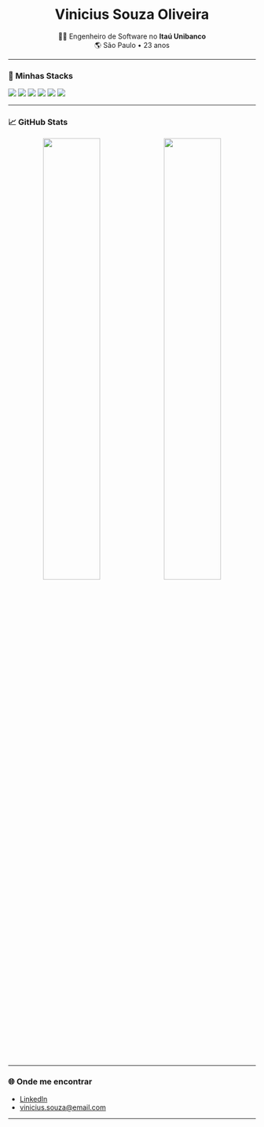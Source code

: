 <h1 align="center">Vinicius Souza Oliveira</h1>

<p align="center">
  👨‍💻 Engenheiro de Software no <strong>Itaú Unibanco</strong><br>
  🌎 São Paulo • 23 anos
</p>

---

### 🧰 Minhas Stacks

<p align="left">
  <img src="https://img.shields.io/badge/-Angular-bc002d?logo=angular&logoColor=fff&style=for-the-badge" />
  <img src="https://img.shields.io/badge/-Java-ec8d0f?logo=java&logoColor=fff&style=for-the-badge" />
  <img src="https://img.shields.io/badge/-Python-ffcd3e?logo=python&logoColor=fff&style=for-the-badge" />
  <img src="https://img.shields.io/badge/-AWS-2b3544?logo=amazonaws&logoColor=fff&style=for-the-badge" />
  <img src="https://img.shields.io/badge/-Terraform-6448e9?logo=terraform&logoColor=fff&style=for-the-badge" />
  <img src="https://img.shields.io/badge/-SQL-08658d?logo=postgresql&logoColor=fff&style=for-the-badge" />
</p>

---

### 📈 GitHub Stats

<p align="center">
  <img width="48%" src="https://github-readme-stats.vercel.app/api?username=vinisouzaoliveira&show_icons=true&theme=github_dark&hide_title=true" />
  <img width="48%" src="https://github-readme-streak-stats.herokuapp.com?user=vinisouzaoliveira&theme=github-dark&hide_border=true" />
</p>

---

### 🌐 Onde me encontrar

- [LinkedIn](https://www.linkedin.com/in/seu-linkedin)  
- vinicius.souza@email.com

---
